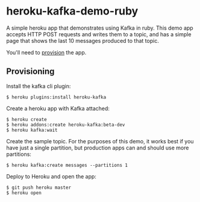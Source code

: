 # heroku-kafka-demo-ruby

A simple heroku app that demonstrates using Kafka in ruby.
This demo app accepts HTTP POST requests and writes them to a topic, and has a simple page that shows the last 10 messages produced to that topic.

You'll need to [provision](#provisioning) the app.

## Provisioning

Install the kafka cli plugin:

```
$ heroku plugins:install heroku-kafka
```

Create a heroku app with Kafka attached:

```
$ heroku create
$ heroku addons:create heroku-kafka:beta-dev
$ heroku kafka:wait
```

Create the sample topic. For the purposes of this demo, it works best if you have just a single partition, but production apps can and should use more partitions:

```
$ heroku kafka:create messages --partitions 1
```

Deploy to Heroku and open the app:

```
$ git push heroku master
$ heroku open
```
